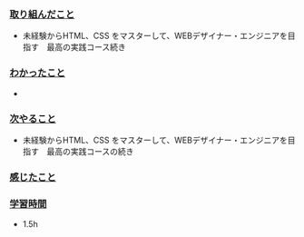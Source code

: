 ### <u>取り組んだこと</u>
- 未経験からHTML、CSS をマスターして、WEBデザイナー・エンジニアを目指す　最高の実践コース続き

### <u>わかったこと</u>
-

### <u>次やること</u>
- 未経験からHTML、CSS をマスターして、WEBデザイナー・エンジニアを目指す　最高の実践コースの続き

### <u>感じたこと</u>

### <u>学習時間</u>
- 1.5h